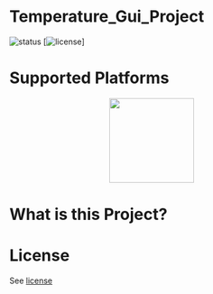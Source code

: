 # Temperature_Gui_Project
![status](http://cdn.pandorian.net/github/Development-Stopped-red.svg)
[![license](https://upload.wikimedia.org/wikipedia/commons/thumb/9/93/GPLv3_Logo.svg/200px-GPLv3_Logo.svg.png)]

# Supported Platforms
<center>
<img src="https://pbs.twimg.com/profile_images/571398080688181248/57UKydQS.png"width="150">
</center>

# What is this Project?

# License
See [license](https://github.com/KGkotzamanidis/Temperature_Gui_Project/blob/master/license)

